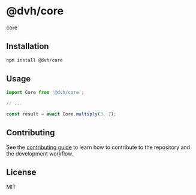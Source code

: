 # @dvh/core

core

## Installation

```sh
npm install @dvh/core
```

## Usage

```js
import Core from '@dvh/core';

// ...

const result = await Core.multiply(3, 7);
```

## Contributing

See the [contributing guide](CONTRIBUTING.md) to learn how to contribute to the repository and the development workflow.

## License

MIT
